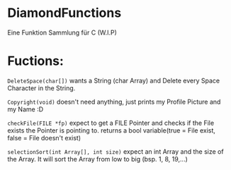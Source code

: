 # DiamondFunctions
Eine Funktion Sammlung für C (W.I.P)

# Fuctions:
`DeleteSpace(char[])` wants a String (char Array) and Delete every Space Character in the String.

`Copyright(void)` doesn't need anything, just prints my Profile Picture and my Name :D

`checkFile(FILE *fp)` expect to get a FILE Pointer and checks if the File exists the Pointer is pointing to. returns a bool variable(true = File exist, false = File doesn't exist)

`selectionSort(int Array[], int size)` expect an int Array and the size of the Array. It will sort the Array from low to big (bsp. 1, 8, 19,...)
